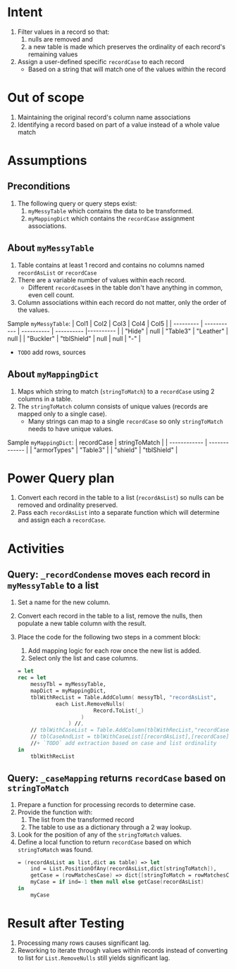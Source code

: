 # Intent
1. Filter values in a record so that:
    1. nulls are removed and
    1. a new table is made which preserves the ordinality of each record's remaining values
1. Assign a user-defined specific `recordCase` to each record
    + Based on a string that will match one of the values within the record

# Out of scope
1. Maintaining the original record's column name associations
1. Identifying a record based on part of a value instead of a whole value match

# Assumptions 
## Preconditions
1. The following query or query steps exist:
    1. `myMessyTable` which contains the data to be transformed.
    1. `myMappingDict` which contains the `recordCase` assignment associations.

## About `myMessyTable`
1. Table contains at least 1 record and contains no columns named `recordAsList` or `recordCase`
1. There are a variable number of values within each record.
    + Different `recordCase`es in the table don't have anything in common, even cell count.
1. Column associations within each record do not matter, only the order of the values.

Sample `myMessyTable`:
| Col1      | Col2        | Col3       | Col4       | Col5      |
| --------- | ----------- | ---------- | ---------- |---------- |
| "Hide"    | null        | "Table3"   | "Leather"  | null      |
| "Buckler" | "tblShield" | null       | null       | "-"       |
+ `TODO` add rows, sources

## About `myMappingDict`
1. Maps which string to match (`stringToMatch`) to a `recordCase` using 2 columns in a table. 
1. The `stringToMatch` column consists of unique values (records are mapped only to a single case). 
    + Many strings can map to a single `recordCase` so only `stringToMatch` needs to have unique values.   

Sample `myMappingDict`:
| recordCase  | stringToMatch |
| ------------ | ------------- |
| "armorTypes" | "Table3"      |
| "shield"     | "tblShield"   |

# Power Query plan
1. Convert each record in the table to a list (`recordAsList`) so nulls can be removed and ordinality preserved. 
1. Pass each `recordAsList` into a separate function which will determine and assign each a `recordCase`.

# Activities
## Query: `_recordCondense` moves each record in `myMessyTable` to a list 
1. Set a name for the new column. 
1. Convert each record in the table to a list, remove the nulls, then populate a new table column with the result. 
1. Place the code for the following two steps in a comment block:
    1. Add mapping logic for each row once the new list is added.
    1. Select only the list and case columns.

    ```fs
    = let
    rec = let
        messyTbl = myMessyTable,
        mapDict = myMappingDict,        
        tblWithRecList = Table.AddColumn( messyTbl, "recordAsList", 
                each List.RemoveNulls( 
                            Record.ToList(_) 
                        ) 
                    ) //,
        // tblWithCaseList = Table.AddColumn(tblWithRecList,"recordCase",each _caseMapping(_[recordAsList],mapDict)),
        // tblCaseAndList = tblWithCaseList[[recordAsList],[recordCase]]
        //+ `TODO` add extraction based on case and list ordinality
    in
        tblWithRecList
    ```
## Query: `_caseMapping` returns `recordCase` based on `stringToMatch`
1. Prepare a function for processing records to determine case. 
1. Provide the function with:
    1. The list from the transformed record
    1. The table to use as a dictionary through a 2 way lookup.
1. Look for the position of any of the `stringToMatch` values.
1. Define a local function to return `recordCase` based on which `stringToMatch` was found.
    ```fs
    = (recordAsList as list,dict as table) => let
        ind = List.PositionOfAny(recordAsList,dict[stringToMatch]),
        getCase = (rowMatchesCase) => dict{[stringToMatch = rowMatchesCase{ind}]}[recordCase],
        myCase = if ind=-1 then null else getCase(recordAsList)
    in
        myCase
    ```

# Result after Testing
1. Processing many rows causes significant lag.
1. Reworking to iterate through values within records instead of converting to list for `List.RemoveNulls` still yields significant lag.
